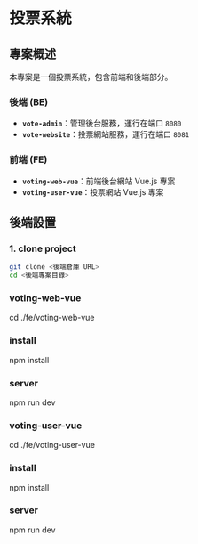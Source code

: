 # 投票系統

## 專案概述

本專案是一個投票系統，包含前端和後端部分。

### 後端 (BE)

- **`vote-admin`**：管理後台服務，運行在端口 `8080`
- **`vote-website`**：投票網站服務，運行在端口 `8081`

### 前端 (FE)

- **`voting-web-vue`**：前端後台網站 Vue.js 專案
- **`voting-user-vue`**：投票網站 Vue.js 專案

## 後端設置

### 1. clone project

```bash
git clone <後端倉庫 URL>
cd <後端專案目錄>
```

### voting-web-vue
cd ./fe/voting-web-vue
### install
npm install
### server
npm run dev

### voting-user-vue
cd ./fe/voting-user-vue
### install
npm install
### server
npm run dev
